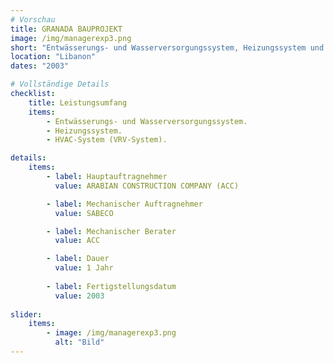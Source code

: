 ```yaml
---
# Vorschau
title: GRANADA BAUPROJEKT
image: /img/managerexp3.png
short: "Entwässerungs- und Wasserversorgungssystem, Heizungssystem und HVAC-System (VRV-System)."
location: "Libanon"
dates: "2003"

# Vollständige Details
checklist:
    title: Leistungsumfang
    items:
        - Entwässerungs- und Wasserversorgungssystem.
        - Heizungssystem.
        - HVAC-System (VRV-System).

details:
    items:
        - label: Hauptauftragnehmer
          value: ARABIAN CONSTRUCTION COMPANY (ACC)

        - label: Mechanischer Auftragnehmer
          value: SABECO

        - label: Mechanischer Berater
          value: ACC

        - label: Dauer
          value: 1 Jahr 
        
        - label: Fertigstellungsdatum
          value: 2003
      
slider: 
    items:
        - image: /img/managerexp3.png
          alt: "Bild"
---
```


